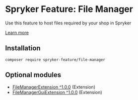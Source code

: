 # Spryker Feature: File Manager

Use this feature to host files required by your shop in Spryker

[Learn more](https://docs.spryker.com/docs/pbc/all/content-management-system/202307.0/base-shop/file-manager-feature-overview.html)

## Installation

```
composer require spryker-feature/file-manager
```

## Optional modules
- [FileManagerExtension ^1.0.0](https://github.com/spryker/file-manager-extension) (Extension)
- [FileManagerGuiExtension ^1.0.0](https://github.com/spryker/file-manager-gui-extension) (Extension)
